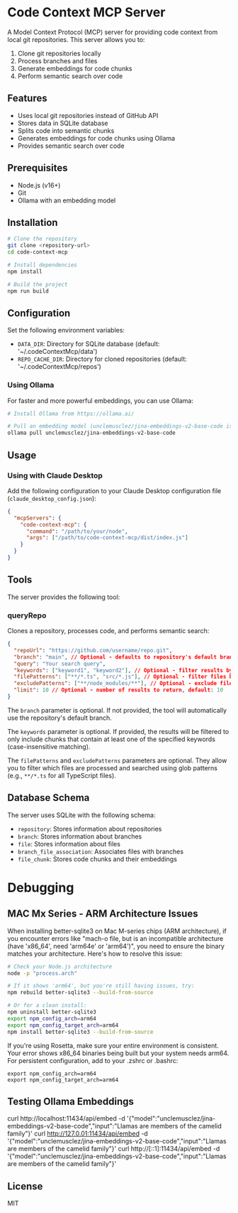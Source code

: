 # Code Context MCP Server

A Model Context Protocol (MCP) server for providing code context from local git repositories. This server allows you to:

1. Clone git repositories locally
2. Process branches and files
3. Generate embeddings for code chunks
4. Perform semantic search over code

## Features

- Uses local git repositories instead of GitHub API
- Stores data in SQLite database
- Splits code into semantic chunks
- Generates embeddings for code chunks using Ollama
- Provides semantic search over code

## Prerequisites

- Node.js (v16+)
- Git
- Ollama with an embedding model

## Installation

```bash
# Clone the repository
git clone <repository-url>
cd code-context-mcp

# Install dependencies
npm install

# Build the project
npm run build
```

## Configuration

Set the following environment variables:

- `DATA_DIR`: Directory for SQLite database (default: '~/.codeContextMcp/data')
- `REPO_CACHE_DIR`: Directory for cloned repositories (default: '~/.codeContextMcp/repos')

### Using Ollama

For faster and more powerful embeddings, you can use Ollama:

```bash
# Install Ollama from https://ollama.ai/

# Pull an embedding model (unclemusclez/jina-embeddings-v2-base-code is recommended)
ollama pull unclemusclez/jina-embeddings-v2-base-code

```

## Usage

### Using with Claude Desktop

Add the following configuration to your Claude Desktop configuration file (`claude_desktop_config.json`):

```json
{
  "mcpServers": {
    "code-context-mcp": {
      "command": "/path/to/your/node",
      "args": ["/path/to/code-context-mcp/dist/index.js"]
    }
  }
}
```

## Tools

The server provides the following tool:

### queryRepo

Clones a repository, processes code, and performs semantic search:

```json
{
  "repoUrl": "https://github.com/username/repo.git",
  "branch": "main", // Optional - defaults to repository's default branch
  "query": "Your search query",
  "keywords": ["keyword1", "keyword2"], // Optional - filter results by keywords
  "filePatterns": ["**/*.ts", "src/*.js"], // Optional - filter files by glob patterns
  "excludePatterns": ["**/node_modules/**"], // Optional - exclude files by glob patterns
  "limit": 10 // Optional - number of results to return, default: 10
}
```

The `branch` parameter is optional. If not provided, the tool will automatically use the repository's default branch.

The `keywords` parameter is optional. If provided, the results will be filtered to only include chunks that contain at least one of the specified keywords (case-insensitive matching).

The `filePatterns` and `excludePatterns` parameters are optional. They allow you to filter which files are processed and searched using glob patterns (e.g., `**/*.ts` for all TypeScript files).

## Database Schema

The server uses SQLite with the following schema:

- `repository`: Stores information about repositories
- `branch`: Stores information about branches
- `file`: Stores information about files
- `branch_file_association`: Associates files with branches
- `file_chunk`: Stores code chunks and their embeddings

# Debugging

## MAC Mx Series - ARM Architecture Issues

When installing better-sqlite3 on Mac M-series chips (ARM architecture), if you encounter errors like "mach-o file, but is an incompatible architecture (have 'x86_64', need 'arm64e' or 'arm64')", you need to ensure the binary matches your architecture. Here's how to resolve this issue:

```bash
# Check your Node.js architecture
node -p "process.arch"

# If it shows 'arm64', but you're still having issues, try:
npm rebuild better-sqlite3 --build-from-source

# Or for a clean install:
npm uninstall better-sqlite3
export npm_config_arch=arm64
export npm_config_target_arch=arm64
npm install better-sqlite3 --build-from-source
```

If you're using Rosetta, make sure your entire environment is consistent. Your error shows x86_64 binaries being built but your system needs arm64.
For persistent configuration, add to your .zshrc or .bashrc:

```
export npm_config_arch=arm64
export npm_config_target_arch=arm64
```

## Testing Ollama Embeddings

curl http://localhost:11434/api/embed -d '{"model":"unclemusclez/jina-embeddings-v2-base-code","input":"Llamas are members of the camelid family"}'
curl http://127.0.01:11434/api/embed -d '{"model":"unclemusclez/jina-embeddings-v2-base-code","input":"Llamas are members of the camelid family"}'
curl http://[::1]:11434/api/embed -d '{"model":"unclemusclez/jina-embeddings-v2-base-code","input":"Llamas are members of the camelid family"}'

## License

MIT
